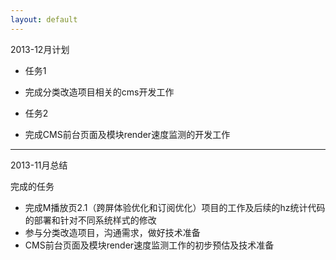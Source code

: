 ```yaml
---
layout: default
---
```


2013-12月计划

* 任务1
* 完成分类改造项目相关的cms开发工作

* 任务2
* 完成CMS前台页面及模块render速度监测的开发工作


----------------------------------------------------

2013-11月总结

完成的任务

* 完成M播放页2.1（跨屏体验优化和订阅优化）项目的工作及后续的hz统计代码的部署和针对不同系统样式的修改
* 参与分类改造项目，沟通需求，做好技术准备
* CMS前台页面及模块render速度监测工作的初步预估及技术准备

